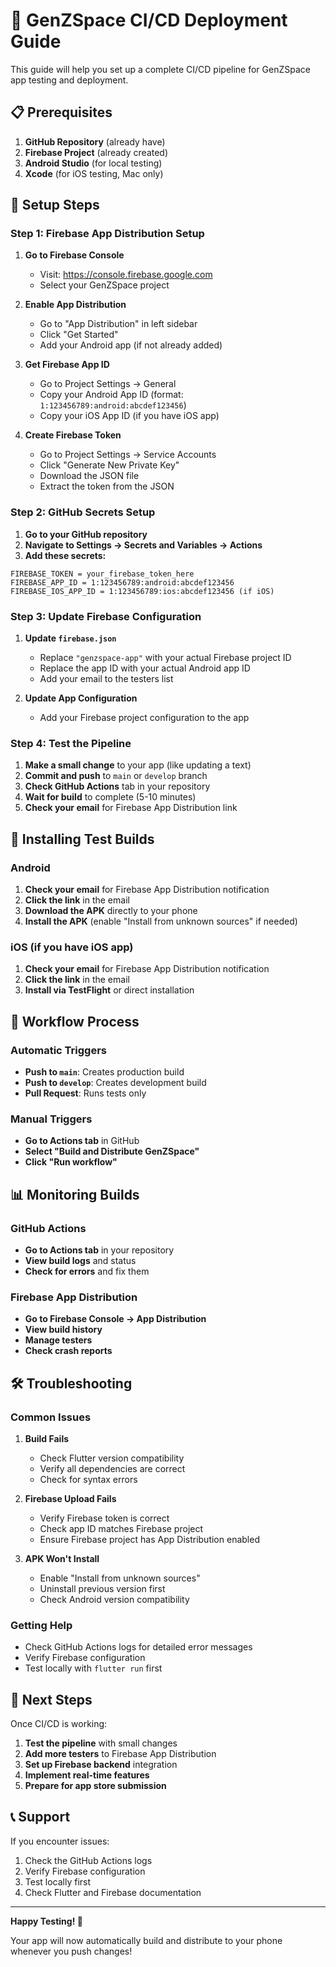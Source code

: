 # 🚀 GenZSpace CI/CD Deployment Guide

This guide will help you set up a complete CI/CD pipeline for GenZSpace app testing and deployment.

## 📋 Prerequisites

1. **GitHub Repository** (already have)
2. **Firebase Project** (already created)
3. **Android Studio** (for local testing)
4. **Xcode** (for iOS testing, Mac only)

## 🔧 Setup Steps

### Step 1: Firebase App Distribution Setup

1. **Go to Firebase Console**
   - Visit: https://console.firebase.google.com
   - Select your GenZSpace project

2. **Enable App Distribution**
   - Go to "App Distribution" in left sidebar
   - Click "Get Started"
   - Add your Android app (if not already added)

3. **Get Firebase App ID**
   - Go to Project Settings → General
   - Copy your Android App ID (format: `1:123456789:android:abcdef123456`)
   - Copy your iOS App ID (if you have iOS app)

4. **Create Firebase Token**
   - Go to Project Settings → Service Accounts
   - Click "Generate New Private Key"
   - Download the JSON file
   - Extract the token from the JSON

### Step 2: GitHub Secrets Setup

1. **Go to your GitHub repository**
2. **Navigate to Settings → Secrets and Variables → Actions**
3. **Add these secrets:**

```
FIREBASE_TOKEN = your_firebase_token_here
FIREBASE_APP_ID = 1:123456789:android:abcdef123456
FIREBASE_IOS_APP_ID = 1:123456789:ios:abcdef123456 (if iOS)
```

### Step 3: Update Firebase Configuration

1. **Update `firebase.json`**
   - Replace `"genzspace-app"` with your actual Firebase project ID
   - Replace the app ID with your actual Android app ID
   - Add your email to the testers list

2. **Update App Configuration**
   - Add your Firebase project configuration to the app

### Step 4: Test the Pipeline

1. **Make a small change** to your app (like updating a text)
2. **Commit and push** to `main` or `develop` branch
3. **Check GitHub Actions** tab in your repository
4. **Wait for build** to complete (5-10 minutes)
5. **Check your email** for Firebase App Distribution link

## 📱 Installing Test Builds

### Android
1. **Check your email** for Firebase App Distribution notification
2. **Click the link** in the email
3. **Download the APK** directly to your phone
4. **Install the APK** (enable "Install from unknown sources" if needed)

### iOS (if you have iOS app)
1. **Check your email** for Firebase App Distribution notification
2. **Click the link** in the email
3. **Install via TestFlight** or direct installation

## 🔄 Workflow Process

### Automatic Triggers
- **Push to `main`**: Creates production build
- **Push to `develop`**: Creates development build
- **Pull Request**: Runs tests only

### Manual Triggers
- **Go to Actions tab** in GitHub
- **Select "Build and Distribute GenZSpace"**
- **Click "Run workflow"**

## 📊 Monitoring Builds

### GitHub Actions
- **Go to Actions tab** in your repository
- **View build logs** and status
- **Check for errors** and fix them

### Firebase App Distribution
- **Go to Firebase Console → App Distribution**
- **View build history**
- **Manage testers**
- **Check crash reports**

## 🛠️ Troubleshooting

### Common Issues

1. **Build Fails**
   - Check Flutter version compatibility
   - Verify all dependencies are correct
   - Check for syntax errors

2. **Firebase Upload Fails**
   - Verify Firebase token is correct
   - Check app ID matches Firebase project
   - Ensure Firebase project has App Distribution enabled

3. **APK Won't Install**
   - Enable "Install from unknown sources"
   - Uninstall previous version first
   - Check Android version compatibility

### Getting Help
- Check GitHub Actions logs for detailed error messages
- Verify Firebase configuration
- Test locally with `flutter run` first

## 🎯 Next Steps

Once CI/CD is working:

1. **Test the pipeline** with small changes
2. **Add more testers** to Firebase App Distribution
3. **Set up Firebase backend** integration
4. **Implement real-time features**
5. **Prepare for app store submission**

## 📞 Support

If you encounter issues:
1. Check the GitHub Actions logs
2. Verify Firebase configuration
3. Test locally first
4. Check Flutter and Firebase documentation

---

**Happy Testing! 🚀**

Your app will now automatically build and distribute to your phone whenever you push changes!
